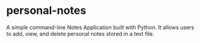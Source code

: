 # personal-notes
A simple command-line Notes Application built with Python. It allows users to add, view, and delete personal notes stored in a text file.
